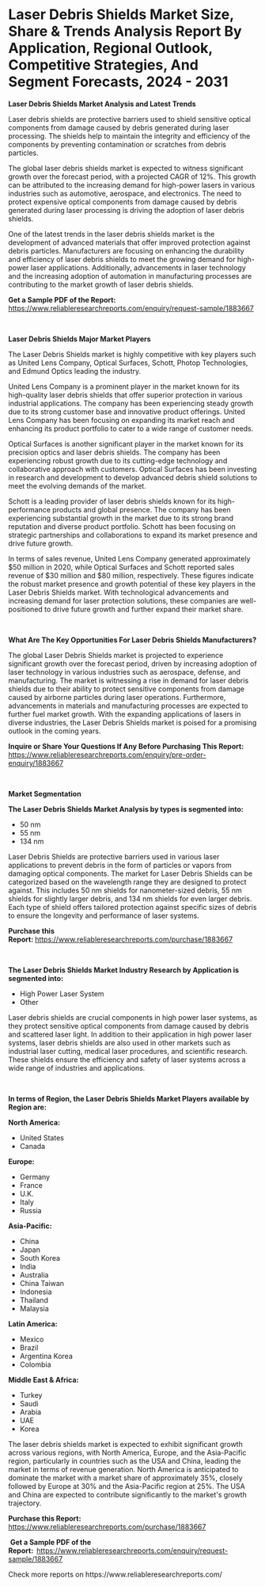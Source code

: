 <p><h1>Laser Debris Shields Market Size, Share & Trends Analysis Report By Application, Regional Outlook, Competitive Strategies, And Segment Forecasts, 2024 - 2031</h1></p><p><strong>Laser Debris Shields Market Analysis and Latest Trends</strong></p>
<p><p>Laser debris shields are protective barriers used to shield sensitive optical components from damage caused by debris generated during laser processing. The shields help to maintain the integrity and efficiency of the components by preventing contamination or scratches from debris particles.</p><p>The global laser debris shields market is expected to witness significant growth over the forecast period, with a projected CAGR of 12%. This growth can be attributed to the increasing demand for high-power lasers in various industries such as automotive, aerospace, and electronics. The need to protect expensive optical components from damage caused by debris generated during laser processing is driving the adoption of laser debris shields.</p><p>One of the latest trends in the laser debris shields market is the development of advanced materials that offer improved protection against debris particles. Manufacturers are focusing on enhancing the durability and efficiency of laser debris shields to meet the growing demand for high-power laser applications. Additionally, advancements in laser technology and the increasing adoption of automation in manufacturing processes are contributing to the market growth of laser debris shields.</p></p>
<p><strong>Get a Sample PDF of the Report:&nbsp;</strong> <a href="https://www.reliableresearchreports.com/enquiry/request-sample/1883667">https://www.reliableresearchreports.com/enquiry/request-sample/1883667</a></p>
<p>&nbsp;</p>
<p><strong>Laser Debris Shields Major Market Players</strong></p>
<p><p>The Laser Debris Shields market is highly competitive with key players such as United Lens Company, Optical Surfaces, Schott, Photop Technologies, and Edmund Optics leading the industry.</p><p>United Lens Company is a prominent player in the market known for its high-quality laser debris shields that offer superior protection in various industrial applications. The company has been experiencing steady growth due to its strong customer base and innovative product offerings. United Lens Company has been focusing on expanding its market reach and enhancing its product portfolio to cater to a wide range of customer needs.</p><p>Optical Surfaces is another significant player in the market known for its precision optics and laser debris shields. The company has been experiencing robust growth due to its cutting-edge technology and collaborative approach with customers. Optical Surfaces has been investing in research and development to develop advanced debris shield solutions to meet the evolving demands of the market.</p><p>Schott is a leading provider of laser debris shields known for its high-performance products and global presence. The company has been experiencing substantial growth in the market due to its strong brand reputation and diverse product portfolio. Schott has been focusing on strategic partnerships and collaborations to expand its market presence and drive future growth.</p><p>In terms of sales revenue, United Lens Company generated approximately $50 million in 2020, while Optical Surfaces and Schott reported sales revenue of $30 million and $80 million, respectively. These figures indicate the robust market presence and growth potential of these key players in the Laser Debris Shields market. With technological advancements and increasing demand for laser protection solutions, these companies are well-positioned to drive future growth and further expand their market share.</p></p>
<p>&nbsp;</p>
<p><strong>What Are The Key Opportunities For Laser Debris Shields Manufacturers?</strong></p>
<p><p>The global Laser Debris Shields market is projected to experience significant growth over the forecast period, driven by increasing adoption of laser technology in various industries such as aerospace, defense, and manufacturing. The market is witnessing a rise in demand for laser debris shields due to their ability to protect sensitive components from damage caused by airborne particles during laser operations. Furthermore, advancements in materials and manufacturing processes are expected to further fuel market growth. With the expanding applications of lasers in diverse industries, the Laser Debris Shields market is poised for a promising outlook in the coming years.</p></p>
<p><strong>Inquire or Share Your Questions If Any Before Purchasing This Report:</strong> <a href="https://www.reliableresearchreports.com/enquiry/pre-order-enquiry/1883667">https://www.reliableresearchreports.com/enquiry/pre-order-enquiry/1883667</a></p>
<p>&nbsp;</p>
<p><strong>Market Segmentation</strong></p>
<p><strong>The Laser Debris Shields Market Analysis by types is segmented into:</strong></p>
<p><ul><li>50 nm</li><li>55 nm</li><li>134 nm</li></ul></p>
<p><p>Laser Debris Shields are protective barriers used in various laser applications to prevent debris in the form of particles or vapors from damaging optical components. The market for Laser Debris Shields can be categorized based on the wavelength range they are designed to protect against. This includes 50 nm shields for nanometer-sized debris, 55 nm shields for slightly larger debris, and 134 nm shields for even larger debris. Each type of shield offers tailored protection against specific sizes of debris to ensure the longevity and performance of laser systems.</p></p>
<p><strong>Purchase this Report:&nbsp;</strong><a href="https://www.reliableresearchreports.com/purchase/1883667">https://www.reliableresearchreports.com/purchase/1883667</a></p>
<p>&nbsp;</p>
<p><strong>The Laser Debris Shields Market Industry Research by Application is segmented into:</strong></p>
<p><ul><li>High Power Laser System</li><li>Other</li></ul></p>
<p><p>Laser debris shields are crucial components in high power laser systems, as they protect sensitive optical components from damage caused by debris and scattered laser light. In addition to their application in high power laser systems, laser debris shields are also used in other markets such as industrial laser cutting, medical laser procedures, and scientific research. These shields ensure the efficiency and safety of laser systems across a wide range of industries and applications.</p></p>
<p>&nbsp;</p>
<p><strong>In terms of Region, the Laser Debris Shields Market Players available by Region are:</strong></p>
<p>
    <p> <strong> North America: </strong>
        <ul>
            <li>United States</li>
            <li>Canada</li>
        </ul>
        </p> 
    <p> <strong> Europe: </strong>
        <ul>
            <li>Germany</li>
            <li>France</li>
            <li>U.K.</li>
            <li>Italy</li>
            <li>Russia</li>
        </ul>
        </p> 
    <p> <strong> Asia-Pacific: </strong>
        <ul>
            <li>China</li>
            <li>Japan</li>
            <li>South Korea</li>
            <li>India</li>
            <li>Australia</li>
            <li>China Taiwan</li>
            <li>Indonesia</li>
            <li>Thailand</li>
            <li>Malaysia</li>
        </ul>
        </p> 
    <p> <strong> Latin America: </strong>
        <ul>
            <li>Mexico</li>
            <li>Brazil</li>
            <li>Argentina Korea</li>
            <li>Colombia</li>
        </ul>
        </p> 
    <p> <strong> Middle East & Africa: </strong>
        <ul>
            <li>Turkey</li>
            <li>Saudi</li>
            <li>Arabia</li>
            <li>UAE</li>
            <li>Korea</li>
        </ul>
    </p>
    </p>
<p><p>The laser debris shields market is expected to exhibit significant growth across various regions, with North America, Europe, and the Asia-Pacific region, particularly in countries such as the USA and China, leading the market in terms of revenue generation. North America is anticipated to dominate the market with a market share of approximately 35%, closely followed by Europe at 30% and the Asia-Pacific region at 25%. The USA and China are expected to contribute significantly to the market's growth trajectory.</p></p>
<p><strong>Purchase this Report: </strong><a href="https://www.reliableresearchreports.com/purchase/1883667">https://www.reliableresearchreports.com/purchase/1883667</a></p>
<p>&nbsp;<strong>Get a Sample PDF of the Report:&nbsp;&nbsp;</strong><a href="https://www.reliableresearchreports.com/enquiry/request-sample/1883667">https://www.reliableresearchreports.com/enquiry/request-sample/1883667</a></p>
<p><strong></strong></p>
<p>Check more reports on https://www.reliableresearchreports.com/</p>